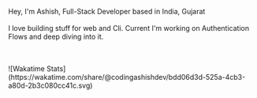 Hey, I'm Ashish, Full-Stack Developer based in India, Gujarat
<br><br>
I love building stuff for web and Cli. Current I'm working on Authentication Flows and deep diving into it.

<br>
<br>
![Wakatime Stats](https://wakatime.com/share/@codingashishdev/bdd06d3d-525a-4cb3-a80d-2b3c080cc41c.svg)

<!--START_SECTION:waka-->

<!--END_SECTION:waka-->
